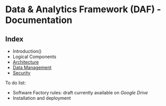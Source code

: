 # Data & Analytics Framework (DAF) - Documentation

## Index

- Introduction()
- Logical Components
- [Architecture](https://github.com/bianchi74/daf/blob/master/docs/architecture/readme.md)
- [Data Management](https://github.com/bianchi74/daf/blob/master/docs/datamgmt/readme.md)
- [Security](https://github.com/bianchi74/daf/blob/master/docs/security/readme.md)

To do list:
- Software Factory rules: draft currently available on *Google Drive*   
- Installation and deployment
